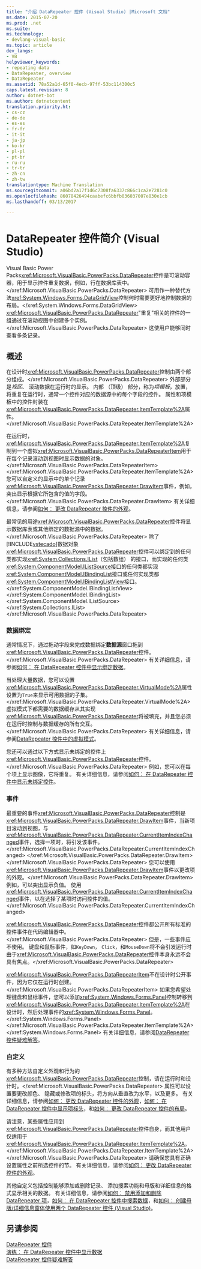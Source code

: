 ```yaml
---
title: "介绍 DataRepeater 控件 (Visual Studio) |Microsoft 文档"
ms.date: 2015-07-20
ms.prod: .net
ms.suite: 
ms.technology:
- devlang-visual-basic
ms.topic: article
dev_langs:
- VB
helpviewer_keywords:
- repeating data
- DataRepeater, overview
- DataRepeater
ms.assetid: 78a52a1d-65f0-4ecb-97ff-53bc114300c5
caps.latest.revision: 8
author: dotnet-bot
ms.author: dotnetcontent
translation.priority.ht:
- cs-cz
- de-de
- es-es
- fr-fr
- it-it
- ja-jp
- ko-kr
- pl-pl
- pt-br
- ru-ru
- tr-tr
- zh-cn
- zh-tw
translationtype: Machine Translation
ms.sourcegitcommit: a06bd2a17f1d6c7308fa6337c866c1ca2e7281c0
ms.openlocfilehash: 86078426494caabefc6bbfb036037007e830e1cb
ms.lasthandoff: 03/13/2017

---
```

# <a name="introduction-to-the-datarepeater-control-visual-studio"></a>DataRepeater 控件简介 (Visual Studio)
Visual Basic Power Packs<xref:Microsoft.VisualBasic.PowerPacks.DataRepeater>控件是可滚动容器，用于显示控件重复数据，例如，行在数据库表中。</xref:Microsoft.VisualBasic.PowerPacks.DataRepeater> 可用作一种替代方法<xref:System.Windows.Forms.DataGridView>控制何时需要更好地控制数据的布局。</xref:System.Windows.Forms.DataGridView> <xref:Microsoft.VisualBasic.PowerPacks.DataRepeater>"重复"相关的控件的一组通过在滚动视图中创建多个实例。</xref:Microsoft.VisualBasic.PowerPacks.DataRepeater> 这使用户能够同时查看多条记录。  
  
## <a name="overview"></a>概述  
 在设计时<xref:Microsoft.VisualBasic.PowerPacks.DataRepeater>控制由两个部分组成。</xref:Microsoft.VisualBasic.PowerPacks.DataRepeater> 外部部分是*视区*、 滚动数据在运行时的显示。 内部 （顶级） 部分，称为*项模板*，放置，将重复在运行时，通常一个控件对应的数据源中的每个字段的控件。 属性和项模板中的控件封装在<xref:Microsoft.VisualBasic.PowerPacks.DataRepeater.ItemTemplate%2A>属性。</xref:Microsoft.VisualBasic.PowerPacks.DataRepeater.ItemTemplate%2A>  
  
 在运行时，<xref:Microsoft.VisualBasic.PowerPacks.DataRepeater.ItemTemplate%2A>复制到一个虚拟<xref:Microsoft.VisualBasic.PowerPacks.DataRepeaterItem>用于在每个记录滚动到视图时显示数据的对象。</xref:Microsoft.VisualBasic.PowerPacks.DataRepeaterItem> </xref:Microsoft.VisualBasic.PowerPacks.DataRepeater.ItemTemplate%2A> 您可以自定义的显示中的单个记录<xref:Microsoft.VisualBasic.PowerPacks.DataRepeater.DrawItem>事件，例如，突出显示根据它所包含的值的字段。</xref:Microsoft.VisualBasic.PowerPacks.DataRepeater.DrawItem> 有关详细信息，请参阅[如何︰ 更改 DataRepeater 控件的外观](../../../visual-basic/developing-apps/windows-forms/how-to-change-the-appearance-of-a-datarepeater-control-visual-studio.md)。  
  
 最常见的用途<xref:Microsoft.VisualBasic.PowerPacks.DataRepeater>控件将显示数据库表或其他绑定的数据源中的数据。</xref:Microsoft.VisualBasic.PowerPacks.DataRepeater> 除了[!INCLUDE[vstecado](../../../csharp/programming-guide/concepts/linq/includes/vstecado_md.md)]数据对象<xref:Microsoft.VisualBasic.PowerPacks.DataRepeater>控件可以绑定到的任何类都实现<xref:System.Collections.IList>（包括数组） 的接口，而实现的任何类<xref:System.ComponentModel.IListSource>接口的任何类都实现<xref:System.ComponentModel.IBindingList>接口或任何实现类都<xref:System.ComponentModel.IBindingListView>接口。</xref:System.ComponentModel.IBindingListView> </xref:System.ComponentModel.IBindingList> </xref:System.ComponentModel.IListSource> </xref:System.Collections.IList> </xref:Microsoft.VisualBasic.PowerPacks.DataRepeater>  
  
### <a name="data-binding"></a>数据绑定  
 通常情况下，通过拖动字段来完成数据绑定**数据源**窗口拖到<xref:Microsoft.VisualBasic.PowerPacks.DataRepeater>控件。</xref:Microsoft.VisualBasic.PowerPacks.DataRepeater> 有关详细信息，请参阅[如何︰ 在 DataRepeater 控件中显示绑定数据](../../../visual-basic/developing-apps/windows-forms/how-to-display-bound-data-in-a-datarepeater-control-visual-studio.md)。  
  
 当处理大量数据，您可以设置<xref:Microsoft.VisualBasic.PowerPacks.DataRepeater.VirtualMode%2A>属性设置为`True`来显示可用数据的子集。</xref:Microsoft.VisualBasic.PowerPacks.DataRepeater.VirtualMode%2A> 虚拟模式下都需要的数据缓存从其实现<xref:Microsoft.VisualBasic.PowerPacks.DataRepeater>将被填充，并且您必须在运行时控制与数据缓存的所有交互。</xref:Microsoft.VisualBasic.PowerPacks.DataRepeater> 有关详细信息，请参阅[DataRepeater 控件中的虚拟模式](../../../visual-basic/developing-apps/windows-forms/virtual-mode-in-the-datarepeater-control-visual-studio.md)。  
  
 您还可以通过以下方式显示未绑定的控件上<xref:Microsoft.VisualBasic.PowerPacks.DataRepeater>控件。</xref:Microsoft.VisualBasic.PowerPacks.DataRepeater> 例如，您可以在每个项上显示图像，它将重复。 有关详细信息，请参阅[如何︰ 在 DataRepeater 控件中显示未绑定控件](../../../visual-basic/developing-apps/windows-forms/how-to-display-unbound-controls-in-a-datarepeater-control-visual-studio.md)。  
  
### <a name="events"></a>事件  
 最重要的事件<xref:Microsoft.VisualBasic.PowerPacks.DataRepeater>控制是<xref:Microsoft.VisualBasic.PowerPacks.DataRepeater.DrawItem>事件，当新项目滚动到视图，与<xref:Microsoft.VisualBasic.PowerPacks.DataRepeater.CurrentItemIndexChanged>事件，选择一项时，将引发该事件。</xref:Microsoft.VisualBasic.PowerPacks.DataRepeater.CurrentItemIndexChanged> </xref:Microsoft.VisualBasic.PowerPacks.DataRepeater.DrawItem> </xref:Microsoft.VisualBasic.PowerPacks.DataRepeater> 您可以使用<xref:Microsoft.VisualBasic.PowerPacks.DataRepeater.DrawItem>事件以更改项的外观。</xref:Microsoft.VisualBasic.PowerPacks.DataRepeater.DrawItem> 例如，可以突出显示负值。 使用<xref:Microsoft.VisualBasic.PowerPacks.DataRepeater.CurrentItemIndexChanged>事件，以在选择了某项时访问控件的值。</xref:Microsoft.VisualBasic.PowerPacks.DataRepeater.CurrentItemIndexChanged>  
  
 <xref:Microsoft.VisualBasic.PowerPacks.DataRepeater>控件都公开所有标准的控件事件在代码编辑器中。</xref:Microsoft.VisualBasic.PowerPacks.DataRepeater> 但是，一些事件应不使用。 键盘和鼠标事件，如`KeyDown`， `Click`，和`MouseDown`将不会引发运行时由于<xref:Microsoft.VisualBasic.PowerPacks.DataRepeater>控件本身永远不会具有焦点。</xref:Microsoft.VisualBasic.PowerPacks.DataRepeater>  
  
 <xref:Microsoft.VisualBasic.PowerPacks.DataRepeaterItem>不在设计时公开事件，因为它仅在运行时创建。</xref:Microsoft.VisualBasic.PowerPacks.DataRepeaterItem> 如果您希望处理键盘和鼠标事件，您可以添加<xref:System.Windows.Forms.Panel>控制转移到<xref:Microsoft.VisualBasic.PowerPacks.DataRepeater.ItemTemplate%2A>在设计时，然后处理事件的<xref:System.Windows.Forms.Panel>。</xref:System.Windows.Forms.Panel> </xref:Microsoft.VisualBasic.PowerPacks.DataRepeater.ItemTemplate%2A> </xref:System.Windows.Forms.Panel> 有关详细信息，请参阅[DataRepeater 控件疑难解答](../../../visual-basic/developing-apps/windows-forms/troubleshooting-the-datarepeater-control-visual-studio.md)。  
  
### <a name="customizations"></a>自定义  
 有多种方法自定义外观和行为的<xref:Microsoft.VisualBasic.PowerPacks.DataRepeater>控制，请在运行时和设计时。</xref:Microsoft.VisualBasic.PowerPacks.DataRepeater> 属性可以设置要更改颜色、 隐藏或修改项的标头，将方向从垂直改为水平，以及更多。 有关详细信息，请参阅[如何︰ 更改 DataRepeater 控件的外观](../../../visual-basic/developing-apps/windows-forms/how-to-change-the-appearance-of-a-datarepeater-control-visual-studio.md)，[如何︰ 在 DataRepeater 控件中显示项标头](../../../visual-basic/developing-apps/windows-forms/how-to-display-item-headers-in-a-datarepeater-control-visual-studio.md)，和[如何︰ 更改 DataRepeater 控件的布局](../../../visual-basic/developing-apps/windows-forms/how-to-change-the-layout-of-a-datarepeater-control-visual-studio.md)。  
  
 请注意，某些属性应用到<xref:Microsoft.VisualBasic.PowerPacks.DataRepeater>控件自身，而其他用户仅适用于<xref:Microsoft.VisualBasic.PowerPacks.DataRepeater.ItemTemplate%2A>。</xref:Microsoft.VisualBasic.PowerPacks.DataRepeater.ItemTemplate%2A> </xref:Microsoft.VisualBasic.PowerPacks.DataRepeater> 请确保您具有正确设置属性之前所选控件的节。 有关详细信息，请参阅[如何︰ 更改 DataRepeater 控件的外观](../../../visual-basic/developing-apps/windows-forms/how-to-change-the-appearance-of-a-datarepeater-control-visual-studio.md)。  
  
 其他自定义包括控制能够添加或删除记录、 添加搜索功能和母版和详细信息的格式显示相关的数据。 有关详细信息，请参阅[如何︰ 禁用添加和删除 DataRepeater 项](../../../visual-basic/developing-apps/windows-forms/how-to-disable-adding-and-deleting-datarepeater-items-visual-studio.md)，[如何︰ 在 DataRepeater 控件中搜索数据](../../../visual-basic/developing-apps/windows-forms/how-to-search-data-in-a-datarepeater-control-visual-studio.md)，和[如何︰ 创建母版/详细信息窗体使用两个 DataRepeater 控件 (Visual Studio)](../../../visual-basic/developing-apps/windows-forms/how-to-create-a-master-detail-form-by-using-two-datarepeater-controls.md)。  
  
## <a name="see-also"></a>另请参阅  
 [DataRepeater 控件](../../../visual-basic/developing-apps/windows-forms/datarepeater-control-visual-studio.md)   
 [演练︰ 在 DataRepeater 控件中显示数据](../../../visual-basic/developing-apps/windows-forms/walkthrough-displaying-data-in-a-datarepeater-control-visual-studio.md)   
 [DataRepeater 控件疑难解答](../../../visual-basic/developing-apps/windows-forms/troubleshooting-the-datarepeater-control-visual-studio.md)

